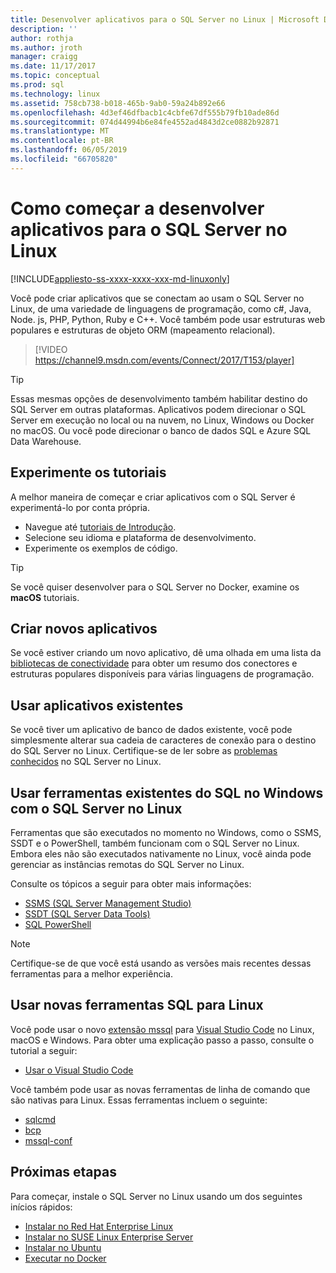 ```yaml
---
title: Desenvolver aplicativos para o SQL Server no Linux | Microsoft Docs
description: ''
author: rothja
ms.author: jroth
manager: craigg
ms.date: 11/17/2017
ms.topic: conceptual
ms.prod: sql
ms.technology: linux
ms.assetid: 758cb738-b018-465b-9ab0-59a24b892e66
ms.openlocfilehash: 4d3ef46dfbacb1c4cbfe67df555b79fb10ade86d
ms.sourcegitcommit: 074d44994b6e84fe4552ad4843d2ce0882b92871
ms.translationtype: MT
ms.contentlocale: pt-BR
ms.lasthandoff: 06/05/2019
ms.locfileid: "66705820"
---
```

# <a name="how-to-get-started-developing-applications-for-sql-server-on-linux"></a>Como começar a desenvolver aplicativos para o SQL Server no Linux

[!INCLUDE[appliesto-ss-xxxx-xxxx-xxx-md-linuxonly](../includes/appliesto-ss-xxxx-xxxx-xxx-md-linuxonly.md)]

Você pode criar aplicativos que se conectam ao usam o SQL Server no Linux, de uma variedade de linguagens de programação, como c#, Java, Node. js, PHP, Python, Ruby e C++. Você também pode usar estruturas web populares e estruturas de objeto ORM (mapeamento relacional).

> [!VIDEO https://channel9.msdn.com/events/Connect/2017/T153/player]

> [!TIP]
> Essas mesmas opções de desenvolvimento também habilitar destino do SQL Server em outras plataformas. Aplicativos podem direcionar o SQL Server em execução no local ou na nuvem, no Linux, Windows ou Docker no macOS. Ou você pode direcionar o banco de dados SQL e Azure SQL Data Warehouse.

## <a name="try-the-tutorials"></a>Experimente os tutoriais

A melhor maneira de começar e criar aplicativos com o SQL Server é experimentá-lo por conta própria.

- Navegue até [tutoriais de Introdução](https://aka.ms/sqldev).
- Selecione seu idioma e plataforma de desenvolvimento.
- Experimente os exemplos de código.

> [!TIP]
> Se você quiser desenvolver para o SQL Server no Docker, examine os **macOS** tutoriais.

## <a name="create-new-applications"></a>Criar novos aplicativos

Se você estiver criando um novo aplicativo, dê uma olhada em uma lista da [bibliotecas de conectividade](sql-server-linux-develop-connectivity-libraries.md) para obter um resumo dos conectores e estruturas populares disponíveis para várias linguagens de programação.

## <a name="use-existing-applications"></a>Usar aplicativos existentes

Se você tiver um aplicativo de banco de dados existente, você pode simplesmente alterar sua cadeia de caracteres de conexão para o destino do SQL Server no Linux. Certifique-se de ler sobre as [problemas conhecidos](sql-server-linux-release-notes.md) no SQL Server no Linux.

## <a name="use-existing-sql-tools-on-windows-with-sql-server-on-linux"></a>Usar ferramentas existentes do SQL no Windows com o SQL Server no Linux

Ferramentas que são executados no momento no Windows, como o SSMS, SSDT e o PowerShell, também funcionam com o SQL Server no Linux. Embora eles não são executados nativamente no Linux, você ainda pode gerenciar as instâncias remotas do SQL Server no Linux. 

Consulte os tópicos a seguir para obter mais informações:

- [SSMS (SQL Server Management Studio)](sql-server-linux-manage-ssms.md)
- [SSDT (SQL Server Data Tools)](sql-server-linux-develop-use-ssdt.md)
- [SQL PowerShell](sql-server-linux-manage-powershell.md)

> [!Note]
> Certifique-se de que você está usando as versões mais recentes dessas ferramentas para a melhor experiência.

## <a name="use-new-sql-tools-for-linux"></a>Usar novas ferramentas SQL para Linux

Você pode usar o novo [extensão mssql](https://aka.ms/mssql-marketplace) para [Visual Studio Code](https://code.visualstudio.com) no Linux, macOS e Windows. Para obter uma explicação passo a passo, consulte o tutorial a seguir:

- [Usar o Visual Studio Code](sql-server-linux-develop-use-vscode.md)

Você também pode usar as novas ferramentas de linha de comando que são nativas para Linux. Essas ferramentas incluem o seguinte:

- [sqlcmd](../tools/sqlcmd-utility.md)
- [bcp](sql-server-linux-migrate-bcp.md)
- [mssql-conf](sql-server-linux-configure-mssql-conf.md)

## <a name="next-steps"></a>Próximas etapas

Para começar, instale o SQL Server no Linux usando um dos seguintes inícios rápidos:

- [Instalar no Red Hat Enterprise Linux](quickstart-install-connect-red-hat.md)
- [Instalar no SUSE Linux Enterprise Server](quickstart-install-connect-suse.md)
- [Instalar no Ubuntu](quickstart-install-connect-ubuntu.md)
- [Executar no Docker](quickstart-install-connect-ubuntu.md)
